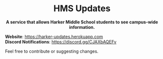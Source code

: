 <h1 align="center">HMS Updates</h1>

<p align="center"><b>A service that allows Harker Middle School students to see campus-wide information.</b></p>

**Website**: https://harker-updates.herokuapp.com \
**Discord Notifications**: https://discord.gg/CJAXbAQEFv

Feel free to contribute or suggesting changes.